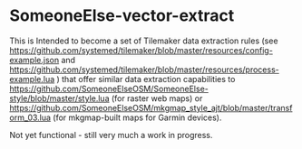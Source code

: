 # SomeoneElse-vector-extract

This is Intended to become a set of Tilemaker data extraction rules (see https://github.com/systemed/tilemaker/blob/master/resources/config-example.json and https://github.com/systemed/tilemaker/blob/master/resources/process-example.lua ) that offer similar data extraction capabilities to https://github.com/SomeoneElseOSM/SomeoneElse-style/blob/master/style.lua (for raster web maps) or https://github.com/SomeoneElseOSM/mkgmap_style_ajt/blob/master/transform_03.lua (for mkgmap-built maps for Garmin devices).

Not yet functional - still very much a work in progress.

